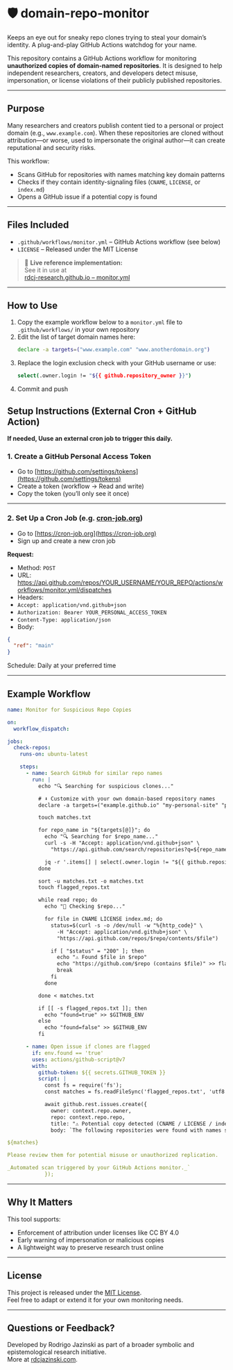 # 🛡️ domain-repo-monitor
Keeps an eye out for sneaky repo clones trying to steal your domain’s identity. A plug-and-play GitHub Actions watchdog for your name.

This repository contains a GitHub Actions workflow for monitoring **unauthorized copies of domain-named repositories**. It is designed to help independent researchers, creators, and developers detect misuse, impersonation, or license violations of their publicly published repositories.

---

## Purpose
Many researchers and creators publish content tied to a personal or project domain (e.g., `www.example.com`). When these repositories are cloned without attribution—or worse, used to impersonate the original author—it can create reputational and security risks.

This workflow:
- Scans GitHub for repositories with names matching key domain patterns
- Checks if they contain identity-signaling files (`CNAME`, `LICENSE`, or `index.md`)
- Opens a GitHub issue if a potential copy is found

---

## Files Included
- `.github/workflows/monitor.yml` – GitHub Actions workflow (see below)
- `LICENSE` – Released under the MIT License

> 🔗 **Live reference implementation:**  
> See it in use at  
> [rdcj-research.github.io – monitor.yml](https://github.com/rdcj-research/rdcj-research.github.io/blob/main/.github/workflows/monitor.yml)

---

## How to Use
1. Copy the example workflow below to a `monitor.yml` file to `.github/workflows/` in your own repository
2. Edit the list of target domain names here:
   ```bash
   declare -a targets=("www.example.com" "www.anotherdomain.org")
   ```
3. Replace the login exclusion check with your GitHub username or use:
   ```bash
   select(.owner.login != "${{ github.repository_owner }}")
   ```
4. Commit and push


## Setup Instructions (External Cron + GitHub Action)
**If needed, Uuse an external cron job to trigger this daily.**

### 1. Create a GitHub Personal Access Token
- Go to [https://github.com/settings/tokens](https://github.com/settings/tokens)
- Create a token (workflow → Read and write)
- Copy the token (you’ll only see it once)

---

### 2. Set Up a Cron Job (e.g. [cron-job.org](https://cron-job.org))
- Go to [https://cron-job.org](https://cron-job.org)
- Sign up and create a new cron job

**Request:**
- Method: `POST`
- URL: https://api.github.com/repos/YOUR_USERNAME/YOUR_REPO/actions/workflows/monitor.yml/dispatches
- Headers:
- `Accept: application/vnd.github+json`
- `Authorization: Bearer YOUR_PERSONAL_ACCESS_TOKEN`
- `Content-Type: application/json`
- Body:
```json
{
  "ref": "main"
}
```

Schedule: Daily at your preferred time

---

## Example Workflow
```yaml
name: Monitor for Suspicious Repo Copies

on:
  workflow_dispatch:

jobs:
  check-repos:
    runs-on: ubuntu-latest

    steps:
      - name: Search GitHub for similar repo names
        run: |
          echo "🔍 Searching for suspicious clones..."

          # ⬇️ Customize with your own domain-based repository names
          declare -a targets=("example.github.io" "my-personal-site" "project-website")

          touch matches.txt

          for repo_name in "${targets[@]}"; do
            echo "🔍 Searching for $repo_name..."
            curl -s -H "Accept: application/vnd.github+json" \
              "https://api.github.com/search/repositories?q=${repo_name}+in:name" > search_results.json

            jq -r '.items[] | select(.owner.login != "${{ github.repository_owner }}") | .full_name' search_results.json >> matches.txt
          done

          sort -u matches.txt -o matches.txt
          touch flagged_repos.txt

          while read repo; do
            echo "🔎 Checking $repo..."

            for file in CNAME LICENSE index.md; do
              status=$(curl -s -o /dev/null -w "%{http_code}" \
                -H "Accept: application/vnd.github+json" \
                "https://api.github.com/repos/$repo/contents/$file")

              if [ "$status" = "200" ]; then
                echo "⚠️ Found $file in $repo"
                echo "https://github.com/$repo (contains $file)" >> flagged_repos.txt
                break
              fi
            done

          done < matches.txt

          if [[ -s flagged_repos.txt ]]; then
            echo "found=true" >> $GITHUB_ENV
          else
            echo "found=false" >> $GITHUB_ENV
          fi

      - name: Open issue if clones are flagged
        if: env.found == 'true'
        uses: actions/github-script@v7
        with:
          github-token: ${{ secrets.GITHUB_TOKEN }}
          script: |
            const fs = require('fs');
            const matches = fs.readFileSync('flagged_repos.txt', 'utf8');

            await github.rest.issues.create({
              owner: context.repo.owner,
              repo: context.repo.repo,
              title: "⚠️ Potential copy detected (CNAME / LICENSE / index.md)",
              body: `The following repositories were found with names similar to your identity or domain, and contain at least one of the following files: \`CNAME\`, \`LICENSE\`, or \`index.md\`.

${matches}

Please review them for potential misuse or unauthorized replication.

_Automated scan triggered by your GitHub Actions monitor._`
            });
```

---

## Why It Matters
This tool supports:
- Enforcement of attribution under licenses like CC BY 4.0
- Early warning of impersonation or malicious copies
- A lightweight way to preserve research trust online

---

## License
This project is released under the [MIT License](LICENSE).  
Feel free to adapt or extend it for your own monitoring needs.

---

## Questions or Feedback?
Developed by Rodrigo Jazinski as part of a broader symbolic and epistemological research initiative.  
More at [rdcjazinski.com](https://www.rdcjazinski.com).

